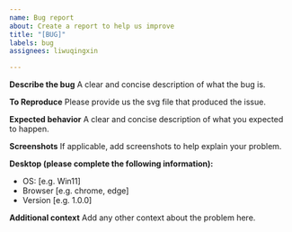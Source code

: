 ```yaml
---
name: Bug report
about: Create a report to help us improve
title: "[BUG]"
labels: bug
assignees: liwuqingxin

---
```


**Describe the bug**
A clear and concise description of what the bug is.

**To Reproduce**
Please provide us the svg file that produced the issue.

**Expected behavior**
A clear and concise description of what you expected to happen.

**Screenshots**
If applicable, add screenshots to help explain your problem.

**Desktop (please complete the following information):**
 - OS: [e.g. Win11]
 - Browser [e.g. chrome, edge]
 - Version [e.g. 1.0.0]

**Additional context**
Add any other context about the problem here.
